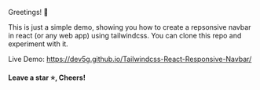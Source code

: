 Greetings! 👋

This is just a simple demo, showing you how to create a repsonsive navbar in react (or any web app) using tailwindcss. You can clone this repo and experiment with it.

Live Demo: https://dev5g.github.io/Tailwindcss-React-Responsive-Navbar/

#### Leave a star ⭐, Cheers!
